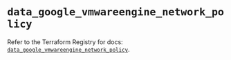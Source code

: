 # `data_google_vmwareengine_network_policy`

Refer to the Terraform Registry for docs: [`data_google_vmwareengine_network_policy`](https://registry.terraform.io/providers/hashicorp/google-beta/5.29.1/docs/data-sources/google_vmwareengine_network_policy).
